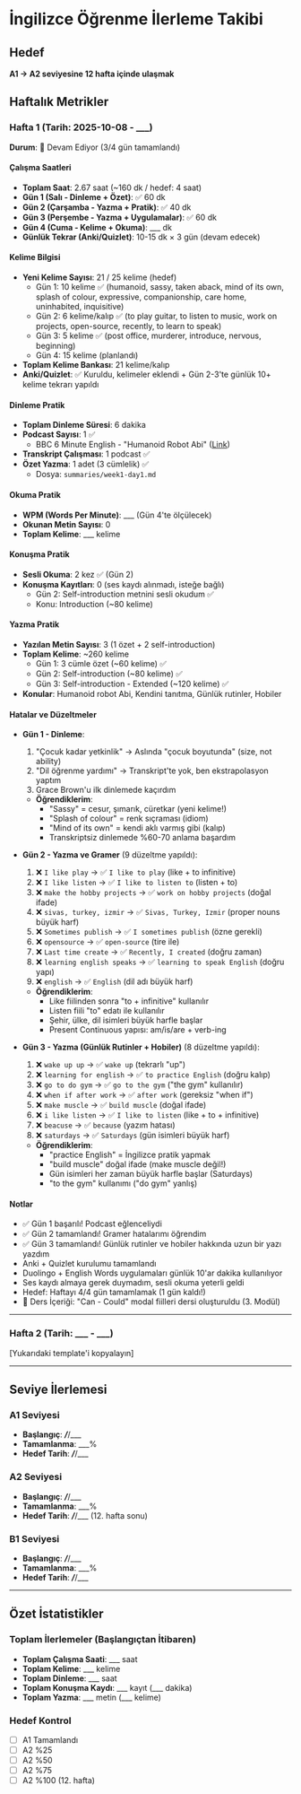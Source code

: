 # İngilizce Öğrenme İlerleme Takibi

## Hedef
**A1 → A2 seviyesine 12 hafta içinde ulaşmak**

## Haftalık Metrikler

### Hafta 1 (Tarih: 2025-10-08 - ___)

**Durum**: 🔄 Devam Ediyor (3/4 gün tamamlandı)

#### Çalışma Saatleri
- **Toplam Saat**: 2.67 saat (~160 dk / hedef: 4 saat)
- **Gün 1 (Salı - Dinleme + Özet)**: ✅ 60 dk
- **Gün 2 (Çarşamba - Yazma + Pratik)**: ✅ 40 dk
- **Gün 3 (Perşembe - Yazma + Uygulamalar)**: ✅ 60 dk
- **Gün 4 (Cuma - Kelime + Okuma)**: ___ dk
- **Günlük Tekrar (Anki/Quizlet)**: 10-15 dk × 3 gün (devam edecek)

#### Kelime Bilgisi
- **Yeni Kelime Sayısı**: 21 / 25 kelime (hedef)
  - Gün 1: 10 kelime ✅ (humanoid, sassy, taken aback, mind of its own, splash of colour, expressive, companionship, care home, uninhabited, inquisitive)
  - Gün 2: 6 kelime/kalıp ✅ (to play guitar, to listen to music, work on projects, open-source, recently, to learn to speak)
  - Gün 3: 5 kelime ✅ (post office, murderer, introduce, nervous, beginning)
  - Gün 4: 15 kelime (planlandı)
- **Toplam Kelime Bankası**: 21 kelime/kalıp
- **Anki/Quizlet**: ✅ Kuruldu, kelimeler eklendi + Gün 2-3'te günlük 10+ kelime tekrarı yapıldı

#### Dinleme Pratik
- **Toplam Dinleme Süresi**: 6 dakika
- **Podcast Sayısı**: 1 ✅
  - BBC 6 Minute English - "Humanoid Robot Abi" ([Link](https://www.bbc.co.uk/learningenglish/english/features/6-minute-english_2025/ep-250918))
- **Transkript Çalışması**: 1 podcast ✅
- **Özet Yazma**: 1 adet (3 cümlelik) ✅
  - Dosya: `summaries/week1-day1.md`

#### Okuma Pratik
- **WPM (Words Per Minute)**: ___ (Gün 4'te ölçülecek)
- **Okunan Metin Sayısı**: 0
- **Toplam Kelime**: ___ kelime

#### Konuşma Pratik
- **Sesli Okuma**: 2 kez ✅ (Gün 2)
- **Konuşma Kayıtları**: 0 (ses kaydı alınmadı, isteğe bağlı)
  - Gün 2: Self-introduction metnini sesli okudum ✅
  - Konu: Introduction (~80 kelime)

#### Yazma Pratik
- **Yazılan Metin Sayısı**: 3 (1 özet + 2 self-introduction)
- **Toplam Kelime**: ~260 kelime
  - Gün 1: 3 cümle özet (~60 kelime) ✅
  - Gün 2: Self-introduction (~80 kelime) ✅
  - Gün 3: Self-introduction - Extended (~120 kelime) ✅
- **Konular**: Humanoid robot Abi, Kendini tanıtma, Günlük rutinler, Hobiler

#### Hatalar ve Düzeltmeler
- **Gün 1 - Dinleme**:
  1. "Çocuk kadar yetkinlik" → Aslında "çocuk boyutunda" (size, not ability)
  2. "Dil öğrenme yardımı" → Transkript'te yok, ben ekstrapolasyon yaptım
  3. Grace Brown'u ilk dinlemede kaçırdım
  - **Öğrendiklerim**:
    - "Sassy" = cesur, şımarık, cüretkar (yeni kelime!)
    - "Splash of colour" = renk sıçraması (idiom)
    - "Mind of its own" = kendi aklı varmış gibi (kalıp)
    - Transkriptsiz dinlemede %60-70 anlama başardım

- **Gün 2 - Yazma ve Gramer** (9 düzeltme yapıldı):
  1. ❌ `I like play` → ✅ `I like to play` (like + to infinitive)
  2. ❌ `I like listen` → ✅ `I like to listen to` (listen + to)
  3. ❌ `make the hobby projects` → ✅ `work on hobby projects` (doğal ifade)
  4. ❌ `sivas, turkey, izmir` → ✅ `Sivas, Turkey, Izmir` (proper nouns büyük harf)
  5. ❌ `Sometimes publish` → ✅ `I sometimes publish` (özne gerekli)
  6. ❌ `opensource` → ✅ `open-source` (tire ile)
  7. ❌ `Last time create` → ✅ `Recently, I created` (doğru zaman)
  8. ❌ `learning english speaks` → ✅ `learning to speak English` (doğru yapı)
  9. ❌ `english` → ✅ `English` (dil adı büyük harf)
  - **Öğrendiklerim**:
    - Like fiilinden sonra "to + infinitive" kullanılır
    - Listen fiili "to" edatı ile kullanılır
    - Şehir, ülke, dil isimleri büyük harfle başlar
    - Present Continuous yapısı: am/is/are + verb-ing

- **Gün 3 - Yazma (Günlük Rutinler + Hobiler)** (8 düzeltme yapıldı):
  1. ❌ `wake up up` → ✅ `wake up` (tekrarlı "up")
  2. ❌ `learning for english` → ✅ `to practice English` (doğru kalıp)
  3. ❌ `go to do gym` → ✅ `go to the gym` ("the gym" kullanılır)
  4. ❌ `when if after work` → ✅ `after work` (gereksiz "when if")
  5. ❌ `make muscle` → ✅ `build muscle` (doğal ifade)
  6. ❌ `i like listen` → ✅ `I like to listen` (like + to + infinitive)
  7. ❌ `beacuse` → ✅ `because` (yazım hatası)
  8. ❌ `saturdays` → ✅ `Saturdays` (gün isimleri büyük harf)
  - **Öğrendiklerim**:
    - "practice English" = İngilizce pratik yapmak
    - "build muscle" doğal ifade (make muscle değil!)
    - Gün isimleri her zaman büyük harfle başlar (Saturdays)
    - "to the gym" kullanımı ("do gym" yanlış)

#### Notlar
- ✅ Gün 1 başarılı! Podcast eğlenceliydi
- ✅ Gün 2 tamamlandı! Gramer hatalarımı öğrendim
- ✅ Gün 3 tamamlandı! Günlük rutinler ve hobiler hakkında uzun bir yazı yazdım
- Anki + Quizlet kurulumu tamamlandı
- Duolingo + English Words uygulamaları günlük 10'ar dakika kullanılıyor
- Ses kaydı almaya gerek duymadım, sesli okuma yeterli geldi
- Hedef: Haftayı 4/4 gün tamamlamak (1 gün kaldı!)
- 📝 Ders İçeriği: "Can - Could" modal fiilleri dersi oluşturuldu (3. Modül)

---

### Hafta 2 (Tarih: ___ - ___)
[Yukarıdaki template'i kopyalayın]

---

## Seviye İlerlemesi

### A1 Seviyesi
- **Başlangıç**: ___/___/___
- **Tamamlanma**: ___%
- **Hedef Tarih**: ___/___/___

### A2 Seviyesi
- **Başlangıç**: ___/___/___
- **Tamamlanma**: ___%
- **Hedef Tarih**: ___/___/___ (12. hafta sonu)

### B1 Seviyesi
- **Başlangıç**: ___/___/___
- **Tamamlanma**: ___%
- **Hedef Tarih**: ___/___/___

---

## Özet İstatistikler

### Toplam İlerlemeler (Başlangıçtan İtibaren)
- **Toplam Çalışma Saati**: ___ saat
- **Toplam Kelime**: ___ kelime
- **Toplam Dinleme**: ___ saat
- **Toplam Konuşma Kaydı**: ___ kayıt (___ dakika)
- **Toplam Yazma**: ___ metin (___ kelime)

### Hedef Kontrol
- [ ] A1 Tamamlandı
- [ ] A2 %25
- [ ] A2 %50
- [ ] A2 %75
- [ ] A2 %100 (12. hafta)
